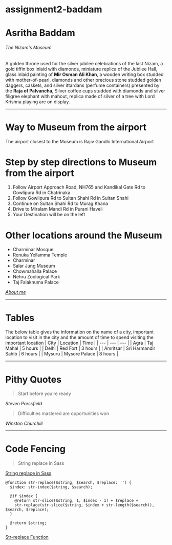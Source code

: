 # assignment2-baddam
# Asritha Baddam
###### The Nizam's Museum

A golden throne used for the silver jubilee celebrations of the last Nizam, a gold tiffin box inlaid with diamonds, miniature replica of the Jubilee Hall, glass inlaid painting of **Mir Osman Ali Khan**, a wooden writing box studded with mother-of-pearl, diamonds and other precious stone studded golden daggers, caskets, and silver ittardans (perfume containers) presented by the **Raja of Palvancha**, Silver coffee cups studded with diamonds and silver filigree elephant with mahout, replica made of silver of a tree with Lord Krishna playing are on display.

---
# Way to Museum from the airport
The airport closest to the Museum is Rajiv Gandhi International Airport
# Step by step directions to Museum from the airport
1. Follow Airport Approach Road, NH765 and Kandikal Gate Rd to Gowlipura Rd in Chatrinaka
2. Follow Gowlipura Rd to Sultan Shahi Rd in Sultan Shahi
3. Continue on Sultan Shahi Rd to Murag Khana
4. Drive to Miralam Mandi Rd in Purani Haveli
5. Your Destination will be on the left

# Other locations around the Museum
- Charminar Mosque
- Renuka Yellamma Temple
- Charminar
- Salar Jung Museum
- Chowmahalla Palace
- Nehru Zoological Park
- Taj Falaknuma Palace

*[About me](AboutMe.md)*

---
# Tables
The below table gives the information on the name of a city, important location to visit in the city and the amount of time to spend visiting the important location
| City | Location | Time |
| --- | --- | --- |
| Agra | Taj Mahal | 5 hours |
| Delhi | Red Fort | 3 hours |
| Amritsar | Sri Harmandir Sahib | 6 hours |
| Mysuru | Mysore Palace | 8 hours |

---
# Pithy Quotes
> Start before you’re ready

*Steven Pressfield*

> Difficulties mastered are opportunities won

*Winston Churchill*

---
# Code Fencing
> String replace in Sass

[String replace in Sass](https://stackoverflow.com/questions/12728634/string-replace-in-sass)

```
@function str-replace($string, $search, $replace: '') {
  $index: str-index($string, $search);
  
  @if $index {
    @return str-slice($string, 1, $index - 1) + $replace + 
    str-replace(str-slice($string, $index + str-length($search)), $search, $replace);
  }
  
  @return $string;
}
```

[Str-replace Function](https://css-tricks.com/snippets/sass/str-replace-function/)
